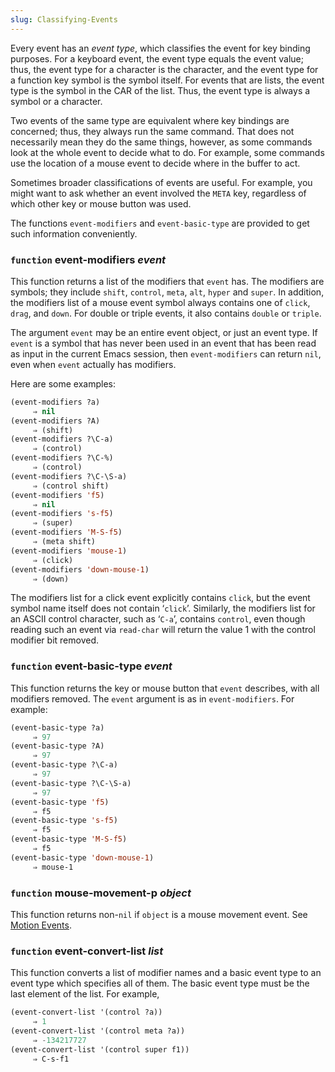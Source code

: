 ```yaml
---
slug: Classifying-Events
---
```


Every event has an *event type*, which classifies the event for key binding purposes. For a keyboard event, the event type equals the event value; thus, the event type for a character is the character, and the event type for a function key symbol is the symbol itself. For events that are lists, the event type is the symbol in the CAR of the list. Thus, the event type is always a symbol or a character.

Two events of the same type are equivalent where key bindings are concerned; thus, they always run the same command. That does not necessarily mean they do the same things, however, as some commands look at the whole event to decide what to do. For example, some commands use the location of a mouse event to decide where in the buffer to act.

Sometimes broader classifications of events are useful. For example, you might want to ask whether an event involved the `META` key, regardless of which other key or mouse button was used.

The functions `event-modifiers` and `event-basic-type` are provided to get such information conveniently.

### <span className="tag function">`function`</span> **event-modifiers** *event*

This function returns a list of the modifiers that `event` has. The modifiers are symbols; they include `shift`, `control`, `meta`, `alt`, `hyper` and `super`. In addition, the modifiers list of a mouse event symbol always contains one of `click`, `drag`, and `down`. For double or triple events, it also contains `double` or `triple`.

The argument `event` may be an entire event object, or just an event type. If `event` is a symbol that has never been used in an event that has been read as input in the current Emacs session, then `event-modifiers` can return `nil`, even when `event` actually has modifiers.

Here are some examples:

```lisp
(event-modifiers ?a)
     ⇒ nil
(event-modifiers ?A)
     ⇒ (shift)
(event-modifiers ?\C-a)
     ⇒ (control)
(event-modifiers ?\C-%)
     ⇒ (control)
(event-modifiers ?\C-\S-a)
     ⇒ (control shift)
(event-modifiers 'f5)
     ⇒ nil
(event-modifiers 's-f5)
     ⇒ (super)
(event-modifiers 'M-S-f5)
     ⇒ (meta shift)
(event-modifiers 'mouse-1)
     ⇒ (click)
(event-modifiers 'down-mouse-1)
     ⇒ (down)
```

The modifiers list for a click event explicitly contains `click`, but the event symbol name itself does not contain ‘`click`’. Similarly, the modifiers list for an ASCII control character, such as ‘`C-a`’, contains `control`, even though reading such an event via `read-char` will return the value 1 with the control modifier bit removed.

### <span className="tag function">`function`</span> **event-basic-type** *event*

This function returns the key or mouse button that `event` describes, with all modifiers removed. The `event` argument is as in `event-modifiers`. For example:

```lisp
(event-basic-type ?a)
     ⇒ 97
(event-basic-type ?A)
     ⇒ 97
(event-basic-type ?\C-a)
     ⇒ 97
(event-basic-type ?\C-\S-a)
     ⇒ 97
(event-basic-type 'f5)
     ⇒ f5
(event-basic-type 's-f5)
     ⇒ f5
(event-basic-type 'M-S-f5)
     ⇒ f5
(event-basic-type 'down-mouse-1)
     ⇒ mouse-1
```

### <span className="tag function">`function`</span> **mouse-movement-p** *object*

This function returns non-`nil` if `object` is a mouse movement event. See [Motion Events](Motion-Events).

### <span className="tag function">`function`</span> **event-convert-list** *list*

This function converts a list of modifier names and a basic event type to an event type which specifies all of them. The basic event type must be the last element of the list. For example,

```lisp
(event-convert-list '(control ?a))
     ⇒ 1
(event-convert-list '(control meta ?a))
     ⇒ -134217727
(event-convert-list '(control super f1))
     ⇒ C-s-f1
```
